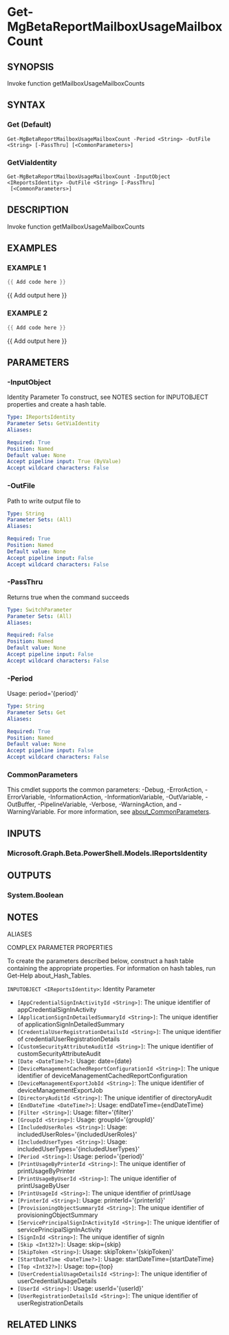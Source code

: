 ﻿---
external help file: Microsoft.Graph.Beta.Reports-help.xml
Module Name: Microsoft.Graph.Beta.Reports
online version: https://learn.microsoft.com/powershell/module/microsoft.graph.beta.reports/get-mgbetareportmailboxusagemailboxcount
schema: 2.0.0
---

# Get-MgBetaReportMailboxUsageMailboxCount

## SYNOPSIS
Invoke function getMailboxUsageMailboxCounts

## SYNTAX

### Get (Default)
```
Get-MgBetaReportMailboxUsageMailboxCount -Period <String> -OutFile <String> [-PassThru] [<CommonParameters>]
```

### GetViaIdentity
```
Get-MgBetaReportMailboxUsageMailboxCount -InputObject <IReportsIdentity> -OutFile <String> [-PassThru]
 [<CommonParameters>]
```

## DESCRIPTION
Invoke function getMailboxUsageMailboxCounts

## EXAMPLES

### EXAMPLE 1
```powershell
{{ Add code here }}
```

{{ Add output here }}

### EXAMPLE 2
```powershell
{{ Add code here }}
```

{{ Add output here }}

## PARAMETERS

### -InputObject
Identity Parameter
To construct, see NOTES section for INPUTOBJECT properties and create a hash table.

```yaml
Type: IReportsIdentity
Parameter Sets: GetViaIdentity
Aliases:

Required: True
Position: Named
Default value: None
Accept pipeline input: True (ByValue)
Accept wildcard characters: False
```

### -OutFile
Path to write output file to

```yaml
Type: String
Parameter Sets: (All)
Aliases:

Required: True
Position: Named
Default value: None
Accept pipeline input: False
Accept wildcard characters: False
```

### -PassThru
Returns true when the command succeeds

```yaml
Type: SwitchParameter
Parameter Sets: (All)
Aliases:

Required: False
Position: Named
Default value: None
Accept pipeline input: False
Accept wildcard characters: False
```

### -Period
Usage: period='{period}'

```yaml
Type: String
Parameter Sets: Get
Aliases:

Required: True
Position: Named
Default value: None
Accept pipeline input: False
Accept wildcard characters: False
```

### CommonParameters
This cmdlet supports the common parameters: -Debug, -ErrorAction, -ErrorVariable, -InformationAction, -InformationVariable, -OutVariable, -OutBuffer, -PipelineVariable, -Verbose, -WarningAction, and -WarningVariable. For more information, see [about_CommonParameters](http://go.microsoft.com/fwlink/?LinkID=113216).

## INPUTS

### Microsoft.Graph.Beta.PowerShell.Models.IReportsIdentity
## OUTPUTS

### System.Boolean
## NOTES

ALIASES

COMPLEX PARAMETER PROPERTIES

To create the parameters described below, construct a hash table containing the appropriate properties. For information on hash tables, run Get-Help about_Hash_Tables.


`INPUTOBJECT <IReportsIdentity>`: Identity Parameter
  - `[AppCredentialSignInActivityId <String>]`: The unique identifier of appCredentialSignInActivity
  - `[ApplicationSignInDetailedSummaryId <String>]`: The unique identifier of applicationSignInDetailedSummary
  - `[CredentialUserRegistrationDetailsId <String>]`: The unique identifier of credentialUserRegistrationDetails
  - `[CustomSecurityAttributeAuditId <String>]`: The unique identifier of customSecurityAttributeAudit
  - `[Date <DateTime?>]`: Usage: date={date}
  - `[DeviceManagementCachedReportConfigurationId <String>]`: The unique identifier of deviceManagementCachedReportConfiguration
  - `[DeviceManagementExportJobId <String>]`: The unique identifier of deviceManagementExportJob
  - `[DirectoryAuditId <String>]`: The unique identifier of directoryAudit
  - `[EndDateTime <DateTime?>]`: Usage: endDateTime={endDateTime}
  - `[Filter <String>]`: Usage: filter='{filter}'
  - `[GroupId <String>]`: Usage: groupId='{groupId}'
  - `[IncludedUserRoles <String>]`: Usage: includedUserRoles='{includedUserRoles}'
  - `[IncludedUserTypes <String>]`: Usage: includedUserTypes='{includedUserTypes}'
  - `[Period <String>]`: Usage: period='{period}'
  - `[PrintUsageByPrinterId <String>]`: The unique identifier of printUsageByPrinter
  - `[PrintUsageByUserId <String>]`: The unique identifier of printUsageByUser
  - `[PrintUsageId <String>]`: The unique identifier of printUsage
  - `[PrinterId <String>]`: Usage: printerId='{printerId}'
  - `[ProvisioningObjectSummaryId <String>]`: The unique identifier of provisioningObjectSummary
  - `[ServicePrincipalSignInActivityId <String>]`: The unique identifier of servicePrincipalSignInActivity
  - `[SignInId <String>]`: The unique identifier of signIn
  - `[Skip <Int32?>]`: Usage: skip={skip}
  - `[SkipToken <String>]`: Usage: skipToken='{skipToken}'
  - `[StartDateTime <DateTime?>]`: Usage: startDateTime={startDateTime}
  - `[Top <Int32?>]`: Usage: top={top}
  - `[UserCredentialUsageDetailsId <String>]`: The unique identifier of userCredentialUsageDetails
  - `[UserId <String>]`: Usage: userId='{userId}'
  - `[UserRegistrationDetailsId <String>]`: The unique identifier of userRegistrationDetails

## RELATED LINKS
